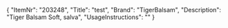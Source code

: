 {
  "ItemNr": "203248",
  "Title": "test",
  "Brand": "TigerBalsam",
  "Description": "Tiger Balsam Soft, salva",
  "UsageInstructions": ""
}